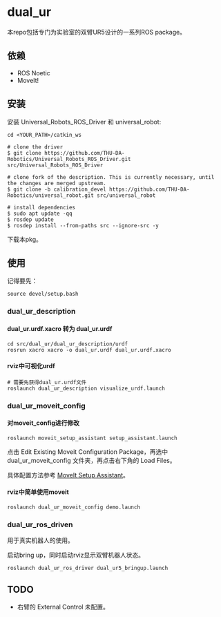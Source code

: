 # dual_ur

本repo包括专门为实验室的双臂UR5设计的一系列ROS package。

## 依赖

* ROS Noetic
* MoveIt!



## 安装
安装 Universal_Robots_ROS_Driver 和 universal_robot:
```
cd <YOUR_PATH>/catkin_ws

# clone the driver
$ git clone https://github.com/THU-DA-Robotics/Universal_Robots_ROS_Driver.git src/Universal_Robots_ROS_Driver

# clone fork of the description. This is currently necessary, until the changes are merged upstream.
$ git clone -b calibration_devel https://github.com/THU-DA-Robotics/universal_robot.git src/universal_robot

# install dependencies
$ sudo apt update -qq
$ rosdep update
$ rosdep install --from-paths src --ignore-src -y
```

下载本pkg。




## 使用
记得要先：
```
source devel/setup.bash
```


### dual_ur_description

#### dual_ur.urdf.xacro 转为 dual_ur.urdf

```
cd src/dual_ur/dual_ur_description/urdf
rosrun xacro xacro -o dual_ur.urdf dual_ur.urdf.xacro
```
#### rviz中可视化urdf

```
# 需要先获得dual_ur.urdf文件
roslaunch dual_ur_description visualize_urdf.launch
```



### dual_ur_moveit_config

#### 对moveit_config进行修改

```
roslaunch moveit_setup_assistant setup_assistant.launch
```

点击 Edit Existing Moveit Configuration Package，再选中 dual_ur_moveit_config 文件夹，再点击右下角的 Load Files。

具体配置方法参考 [MoveIt Setup Assistant](https://ros-planning.github.io/moveit_tutorials/doc/setup_assistant/setup_assistant_tutorial.html#moveit-setup-assistant)。

#### rviz中简单使用moveit

```
roslaunch dual_ur_moveit_config demo.launch
```





### dual_ur_ros_driven

用于真实机器人的使用。


启动bring up，同时启动rviz显示双臂机器人状态。
```
roslaunch dual_ur_ros_driver dual_ur5_bringup.launch
```





## TODO
* 右臂的 External Control 未配置。







